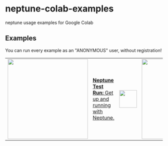 # neptune-colab-examples
neptune usage examples for Google Colab


## Examples

You can run every example as an "ANONYMOUS" user, without registration!

<table>
   <tr>   
        <td rowspan="3" width="160">
                       <a href="https://colab.research.google.com/github/neptune-ai/neptune-colab-examples/blob/master/neptune_test_run.ipynb">
            <img src="https://neptune.ai/wp-content/uploads/monitor_training.png" width="256">
           </a>
        </td>   
        <td rowspan="3">
                       <a href="https://colab.research.google.com/github/neptune-ai/neptune-colab-examples/blob/master/neptune_test_run.ipynb">
            <b>Neptune Test Run:</b> Get up and running with Neptune.
           </a>
        </td>
        <td rowspan="3">
            <a href="https://colab.research.google.com/github/neptune-ai/neptune-colab-examples/blob/master/neptune_test_run.ipynb">
                <img src="https://colab.research.google.com/img/colab_favicon_256px.png" height="56">
            </a>
        </td>
    </tr>
   <tr>   
        <td rowspan="3" width="160">
                       <a href="https://colab.research.google.com/github/neptune-ai/neptune-colab-examples/blob/master/xgboost-demo-all.ipynb">
            <img src="https://neptune.ai/wp-content/uploads/monitor_training.png" width="256">
           </a>
        </td>   
        <td rowspan="3">
                       <a href="https://colab.research.google.com/github/neptune-ai/neptune-colab-examples/blob/master/xgboost-demo-all.ipynb">
            <b>XGBoost integration:</b> Check Neptune-XGBoost integration.
           </a>
        </td>
        <td rowspan="3">
            <a href="https://colab.research.google.com/github/neptune-ai/neptune-colab-examples/blob/master/xgboost-demo-all.ipynb">
                <img src="https://colab.research.google.com/img/colab_favicon_256px.png" height="56">
            </a>
        </td>
    </tr>
</table>
